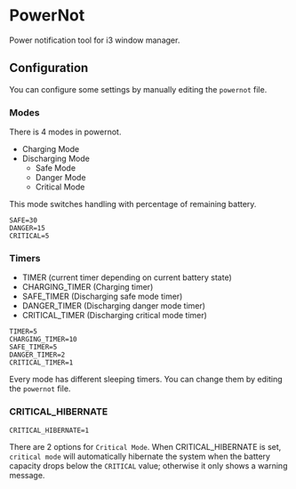 # PowerNot

Power notification tool for i3 window manager.

## Configuration

You can configure some settings by manually editing the `powernot` file.

### Modes

There is 4 modes in powernot.

- Charging Mode
- Discharging Mode
  - Safe Mode
  - Danger Mode
  - Critical Mode

This mode switches handling with percentage of remaining battery.

```
SAFE=30
DANGER=15
CRITICAL=5
```

### Timers

- TIMER (current timer depending on current battery state)
- CHARGING_TIMER (Charging timer)
- SAFE_TIMER (Discharging safe mode timer)
- DANGER_TIMER (Discharging danger mode timer)
- CRITICAL_TIMER (Discharging critical mode timer)

```
TIMER=5
CHARGING_TIMER=10
SAFE_TIMER=5
DANGER_TIMER=2
CRITICAL_TIMER=1
```

Every mode has different sleeping timers. You can change them by editing the `powernot` file.

### CRITICAL_HIBERNATE

```
CRITICAL_HIBERNATE=1
```

There are 2 options for `Critical Mode`. When CRITICAL_HIBERNATE is set, `critical mode` will automatically hibernate the system when the battery capacity drops below the `CRITICAL` value; otherwise it only shows a warning message.
